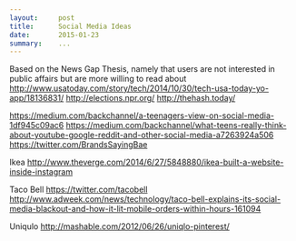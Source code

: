 ```yaml
---
layout:     post
title:      Social Media Ideas
date:       2015-01-23
summary:    ... 
---
```


Based on the News Gap Thesis, namely that users are not interested in public affairs but are more willing to read about 
http://www.usatoday.com/story/tech/2014/10/30/tech-usa-today-yo-app/18136831/
http://elections.npr.org/
http://thehash.today/

https://medium.com/backchannel/a-teenagers-view-on-social-media-1df945c09ac6
https://medium.com/backchannel/what-teens-really-think-about-youtube-google-reddit-and-other-social-media-a7263924a506
https://twitter.com/BrandsSayingBae

Ikea
http://www.theverge.com/2014/6/27/5848880/ikea-built-a-website-inside-instagram

Taco Bell
https://twitter.com/tacobell
http://www.adweek.com/news/technology/taco-bell-explains-its-social-media-blackout-and-how-it-lit-mobile-orders-within-hours-161094

Uniqulo
http://mashable.com/2012/06/26/uniqlo-pinterest/